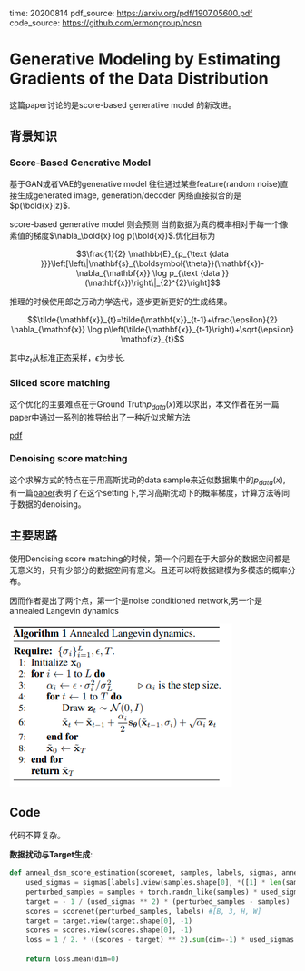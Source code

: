 time: 20200814
pdf_source: https://arxiv.org/pdf/1907.05600.pdf
code_source: https://github.com/ermongroup/ncsn

# Generative Modeling by Estimating Gradients of the Data Distribution

这篇paper讨论的是score-based generative model 的新改进。

## 背景知识

### Score-Based Generative Model

基于GAN或者VAE的generative model 往往通过某些feature(random noise)直接生成generated image, generation/decoder 网络直接拟合的是 $p(\bold{x}|z)$.

score-based generative model 则会预测 当前数据为真的概率相对于每一个像素值的梯度$\nabla_\bold{x} log p(\bold{x})$.优化目标为

$$\frac{1}{2} \mathbb{E}_{p_{\text {data }}}\left[\left\|\mathbf{s}_{\boldsymbol{\theta}}(\mathbf{x})-\nabla_{\mathbf{x}} \log p_{\text {data }}(\mathbf{x})\right\|_{2}^{2}\right]$$

推理的时候使用郎之万动力学迭代，逐步更新更好的生成结果。

$$\tilde{\mathbf{x}}_{t}=\tilde{\mathbf{x}}_{t-1}+\frac{\epsilon}{2} \nabla_{\mathbf{x}} \log p\left(\tilde{\mathbf{x}}_{t-1}\right)+\sqrt{\epsilon} \mathbf{z}_{t}$$

其中$z_t$从标准正态采样，$\epsilon$为步长.

### Sliced score matching

这个优化的主要难点在于Ground Truth$p_{data}(x)$难以求出，本文作者在另一篇paper中通过一系列的推导给出了一种近似求解方法

[pdf](https://arxiv.org/pdf/1905.07088.pdf)

### Denoising score matching

这个求解方式的特点在于用高斯扰动的data sample来近似数据集中的$p_{data}(x)$, 有一篇[paper](http://www.iro.umontreal.ca/~vincentp/Publications/smdae_techreport.pdf)表明了在这个setting下,学习高斯扰动下的概率梯度，计算方法等同于数据的denoising。

## 主要思路

使用Denoising score matching的时候，第一个问题在于大部分的数据空间都是无意义的，只有少部分的数据空间有意义。且还可以将数据建模为多模态的概率分布。

因而作者提出了两个点，第一个是noise conditioned network,另一个是 annealed Langevin dynamics

![image](res/annealing_langevin.png)


## Code

代码不算复杂。

**数据扰动与Target生成**:
```python
def anneal_dsm_score_estimation(scorenet, samples, labels, sigmas, anneal_power=2.):
    used_sigmas = sigmas[labels].view(samples.shape[0], *([1] * len(samples.shape[1:])))
    perturbed_samples = samples + torch.randn_like(samples) * used_sigmas
    target = - 1 / (used_sigmas ** 2) * (perturbed_samples - samples)
    scores = scorenet(perturbed_samples, labels) #[B, 3, H, W]
    target = target.view(target.shape[0], -1)
    scores = scores.view(scores.shape[0], -1)
    loss = 1 / 2. * ((scores - target) ** 2).sum(dim=-1) * used_sigmas.squeeze() ** anneal_power

    return loss.mean(dim=0)
```